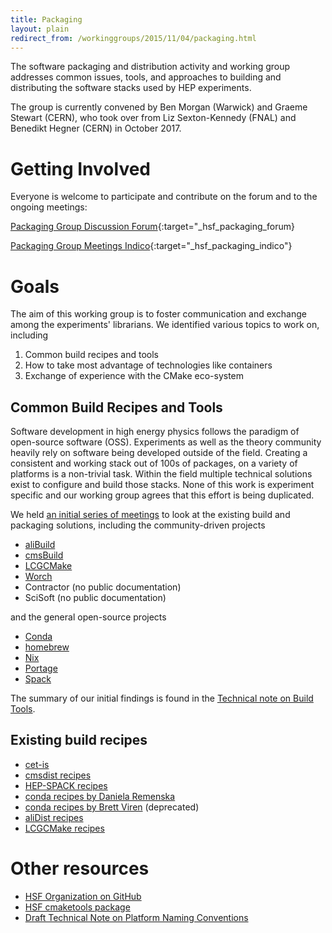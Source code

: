 ```yaml
---
title: Packaging
layout: plain
redirect_from: /workinggroups/2015/11/04/packaging.html
---
```


The software packaging and distribution activity and working group addresses common issues, tools, and approaches to building and distributing the software stacks used by HEP experiments.

The group is currently convened by Ben Morgan (Warwick) and Graeme Stewart (CERN), who took over from Liz Sexton-Kennedy (FNAL) and Benedikt Hegner (CERN) in October 2017.

# Getting Involved

Everyone is welcome to participate and contribute on the forum and to the ongoing meetings:

[Packaging Group Discussion Forum](https://groups.google.com/forum/#!forum/hsf-packaging-wg){:target="_hsf_packaging_forum}

[Packaging Group Meetings Indico](https://indico.cern.ch/category/7975/){:target="_hsf_packaging_indico"}

# Goals
The aim of this working group is to foster communication and exchange among the experiments' librarians. We identified various topics to work on, including

  1. Common build recipes and tools
  2. How to take most advantage of technologies like containers
  3. Exchange of experience with the CMake eco-system

## Common Build Recipes and Tools
Software development in high energy physics follows the paradigm of open-source software (OSS). Experiments as well as the theory community heavily rely on software being developed outside of the field. Creating a consistent and working stack out of 100s of packages, on a variety of platforms is a non-trivial task. Within the field multiple technical solutions exist to configure and build those stacks. None of this work is experiment specific and our working group agrees that this effort is being duplicated.

We held [an initial series of meetings](https://indico.cern.ch/category/7975/) to look at the existing build and packaging solutions, including the community-driven projects

  * [aliBuild](http://alisw.github.io/alibuild/)
  * [cmsBuild](https://github.com/cmsbuild/cmsdist)
  * [LCGCMake](https://gitlab.cern.ch/sft/lcgcmake/)
  * [Worch](https://github.com/brettviren/worch)
  * Contractor (no public documentation)
  * SciSoft (no public documentation)

and the general open-source projects

  * [Conda](http://conda.pydata.org/docs/)
  * [homebrew](http://brew.sh/)
  * [Nix](https://nixos.org/nix/)
  * [Portage](https://wiki.gentoo.org/wiki/Project:Portage)
  * [Spack](https://github.com/spack/spack)

The summary of our initial findings is found in the [Technical note on Build Tools](/technical_notes.html).

## Existing build recipes

  * [cet-is](https://cdcvs.fnal.gov/redmine/projects/build-framework/repository)
  * [cmsdist recipes](https://github.com/cmsbuild/cmsdist)
  * [HEP-SPACK recipes](https://github.com/HSF/hep-spack)
  * [conda recipes by Daniela Remenska ](https://github.com/remenska/root-conda-recipes)
  * [conda recipes by Brett Viren](https://github.com/brettviren/lbne-conda) (deprecated)
  * [aliDist recipes](https://github.com/alisw/alidist)
  * [LCGCMake recipes](https://gitlab.cern.ch/sft/lcgcmake)

# Other resources

  * [HSF Organization on GitHub](https://github.com/HSF)
  * [HSF cmaketools package ](https://github.com/HSF/cmaketools)
  * [Draft Technical Note on Platform Naming Conventions](/technical_notes.html)
